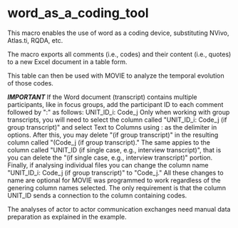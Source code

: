 # word_as_a_coding_tool
This macro enables the use of word as a coding device, substituting NVivo, Atlas.ti, RQDA, etc. 

The macro exports all comments (i.e., codes) and their content (i.e., quotes) to a new Excel document in a table form.

This table can then be used with MOVIE to analyze the temporal evolution of those codes.

***IMPORTANT*** If the Word document (transcript) contains multiple participants, like in focus groups, add the participant ID to each comment followed by ":" as follows:
UNIT_ID_i: Code_j
Only when working with group transcripts, you will need to select the column called "UNIT_ID_i: Code_j (if group transcript)" and select Text to Columns using : as the delimiter in options. After this, you may delete "(if group transcript)" in the resulting column called "(Code_j (if group transcript)." The same appies to the column called "UNIT_ID (if single case, e.g., interview transcript)", that is you can delete the "(if single case, e.g., interview transcript)" portion. Finally, if analysing individual files you can change the column name "UNIT_ID_i: Code_j (if group transcript)" to "Code_j." All these changes to name are optional for MOVIE was programmed to work regardless of the genering column names selected. The only requirement is that the column UNIT_ID sends a connection to the column containing codes.

The analyses of actor to actor communication exchanges need manual data preparation as explained in the example.

